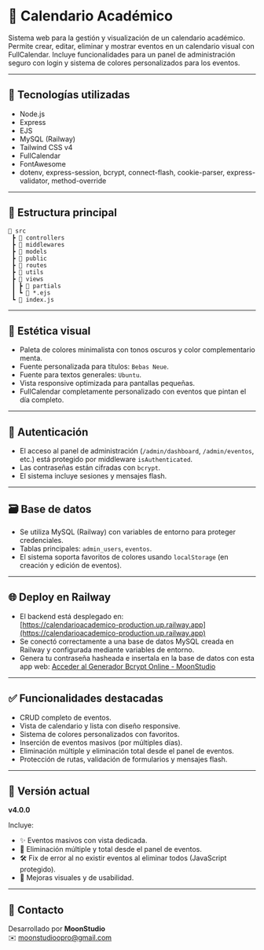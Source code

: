 
# 📅 Calendario Académico

Sistema web para la gestión y visualización de un calendario académico. Permite crear, editar, eliminar y mostrar eventos en un calendario visual con FullCalendar. Incluye funcionalidades para un panel de administración seguro con login y sistema de colores personalizados para los eventos.

---

## 🚀 Tecnologías utilizadas

- Node.js
- Express
- EJS
- MySQL (Railway)
- Tailwind CSS v4
- FullCalendar
- FontAwesome
- dotenv, express-session, bcrypt, connect-flash, cookie-parser, express-validator, method-override

---

## 📁 Estructura principal

```
📁 src
 ┣ 📁 controllers
 ┣ 📁 middlewares
 ┣ 📁 models
 ┣ 📁 public
 ┣ 📁 routes
 ┣ 📁 utils
 ┣ 📁 views
 ┃ ┣ 📁 partials
 ┃ ┗ 📄 *.ejs
 ┗ 📄 index.js
```

---

## 🎨 Estética visual

- Paleta de colores minimalista con tonos oscuros y color complementario menta.
- Fuente personalizada para títulos: `Bebas Neue`.
- Fuente para textos generales: `Ubuntu`.
- Vista responsive optimizada para pantallas pequeñas.
- FullCalendar completamente personalizado con eventos que pintan el día completo.

---

## 🔐 Autenticación

- El acceso al panel de administración (`/admin/dashboard`, `/admin/eventos`, etc.) está protegido por middleware `isAuthenticated`.
- Las contraseñas están cifradas con `bcrypt`.
- El sistema incluye sesiones y mensajes flash.

---

## 🗃️ Base de datos

- Se utiliza MySQL (Railway) con variables de entorno para proteger credenciales.
- Tablas principales: `admin_users`, `eventos`.
- El sistema soporta favoritos de colores usando `localStorage` (en creación y edición de eventos).

---

## 🌐 Deploy en Railway

- El backend está desplegado en:  
  [https://calendarioacademico-production.up.railway.app](https://calendarioacademico-production.up.railway.app)
- Se conectó correctamente a una base de datos MySQL creada en Railway y configurada mediante variables de entorno.
- Genera tu contraseña hasheada e insertala en la base de datos  con esta app web:
  [Acceder al Generador Bcrypt Online - MoonStudio](https://bcryptpassgenerator.netlify.app/)

---

## ✅ Funcionalidades destacadas

- CRUD completo de eventos.
- Vista de calendario y lista con diseño responsive.
- Sistema de colores personalizados con favoritos.
- Inserción de eventos masivos (por múltiples días).
- Eliminación múltiple y eliminación total desde el panel de eventos.
- Protección de rutas, validación de formularios y mensajes flash.

---

## 📌 Versión actual

**v4.0.0**

Incluye:
- ✨ Eventos masivos con vista dedicada.
- 🧹 Eliminación múltiple y total desde el panel de eventos.
- 🛠️ Fix de error al no existir eventos al eliminar todos (JavaScript protegido).
- 🧪 Mejoras visuales y de usabilidad.

---

## 📮 Contacto

Desarrollado por **MoonStudio**  
✉️ moonstudioopro@gmail.com
